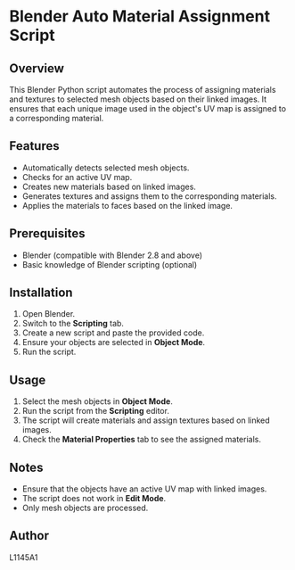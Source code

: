 # Blender Auto Material Assignment Script

## Overview
This Blender Python script automates the process of assigning materials and textures to selected mesh objects based on their linked images. It ensures that each unique image used in the object's UV map is assigned to a corresponding material.

## Features
- Automatically detects selected mesh objects.
- Checks for an active UV map.
- Creates new materials based on linked images.
- Generates textures and assigns them to the corresponding materials.
- Applies the materials to faces based on the linked image.

## Prerequisites
- Blender (compatible with Blender 2.8 and above)
- Basic knowledge of Blender scripting (optional)

## Installation
1. Open Blender.
2. Switch to the **Scripting** tab.
3. Create a new script and paste the provided code.
4. Ensure your objects are selected in **Object Mode**.
5. Run the script.

## Usage
1. Select the mesh objects in **Object Mode**.
2. Run the script from the **Scripting** editor.
3. The script will create materials and assign textures based on linked images.
4. Check the **Material Properties** tab to see the assigned materials.

## Notes
- Ensure that the objects have an active UV map with linked images.
- The script does not work in **Edit Mode**.
- Only mesh objects are processed.

## Author
L1145A1
